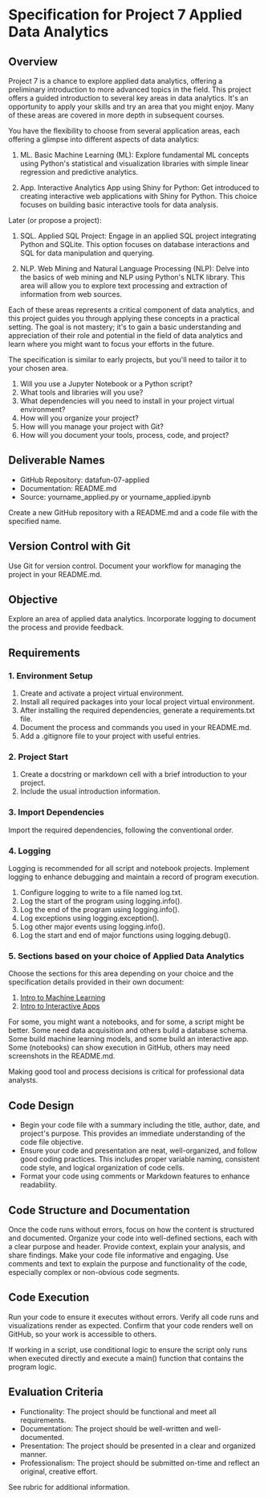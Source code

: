 # Specification for Project 7 Applied Data Analytics

## Overview

Project 7 is a chance to explore applied data analytics, offering a preliminary introduction to more advanced topics in the field.
This project offers a guided introduction to several key areas in data analytics. It's an opportunity to apply your skills and try an area that you might enjoy.  Many of these areas are covered in more depth in subsequent courses.

You have the flexibility to choose from several application areas, each offering a glimpse into different aspects of data analytics:

1. ML. Basic Machine Learning (ML): Explore fundamental ML concepts using Python's statistical and visualization libraries with simple linear regression and predictive analytics.

1. App. Interactive Analytics App using Shiny for Python: Get introduced to creating interactive web applications with Shiny for Python. This choice focuses on building basic interactive tools for data analysis.

Later (or propose a project):

1. SQL. Applied SQL Project: Engage in an applied SQL project integrating Python and SQLite. This option focuses on database interactions and SQL for data manipulation and querying.

1. NLP. Web Mining and Natural Language Processing (NLP): Delve into the basics of web mining and NLP using Python's NLTK library. This area will allow you to explore text processing and extraction of information from web sources.

Each of these areas represents a critical component of data analytics, and this project guides you through applying these concepts in a practical setting.
The goal is not mastery; it's to gain a basic understanding and appreciation of their role and potential in the field of data analytics and learn where you might want to focus your efforts in the future.

The specification is similar to early projects, but you'll need to tailor it to your chosen area.

1. Will you use a Jupyter Notebook or a Python script?
2. What tools and libraries will you use?
3. What dependencies will you need to install in your project virtual environment?
4. How will you organize your project?
5. How will you manage your project with Git?
6. How will you document your tools, process, code, and project?

## Deliverable Names

- GitHub Repository:  datafun-07-applied
- Documentation:      README.md
- Source:             yourname_applied.py or yourname_applied.ipynb

Create a new GitHub repository with a README.md and a code file with the specified name.

## Version Control with Git

Use Git for version control.
Document your workflow for managing the project in your README.md.

## Objective

Explore an area of applied data analytics.
Incorporate logging to document the process and provide feedback.

## Requirements

### 1. Environment Setup

1. Create and activate a project virtual environment.
1. Install all required packages into your local project virtual environment.
1. After installing the required dependencies, generate a requirements.txt file.
1. Document the process and commands you used in your README.md.
1. Add a .gitignore file to your project with useful entries.

### 2. Project Start

1. Create a docstring or markdown cell with a brief introduction to your project.
1. Include the usual introduction information.

### 3. Import Dependencies

Import the required dependencies, following the conventional order.

### 4. Logging

Logging is recommended for all script and notebook projects.
Implement logging to enhance debugging and maintain a record of program execution.

1. Configure logging to write to a file named log.txt.
1. Log the start of the program using logging.info().
1. Log the end of the program using logging.info().
1. Log exceptions using logging.exception().
1. Log other major events using logging.info().
1. Log the start and end of major functions using logging.debug().

### 5. Sections based on your choice of Applied Data Analytics

Choose the sections for this area depending on your choice
and the specification details provided in their own document:

1. [Intro to Machine Learning](ML.md)
1. [Intro to Interactive Apps](APP.md)

For some, you might want a notebooks, and for some, a script might be better.
Some need data acquisition and others build a database schema.
Some build machine learning models, and some build an interactive app.
Some (notebooks) can show execution in GitHub, others may need screenshots in the README.md.

Making good tool and process decisions is critical for professional data analysts.

## Code Design

- Begin your code file with a summary including the title, author, date, and project's purpose. This provides an immediate understanding of the code file objective.
- Ensure your code and presentation are neat, well-organized, and follow good coding practices. This includes proper variable naming, consistent code style, and logical organization of code cells.
- Format your code using comments or Markdown features to enhance readability.

## Code Structure and Documentation

Once the code runs without errors, focus on how the content is structured and documented.
Organize your code into well-defined sections, each with a clear purpose and header.
Provide context, explain your analysis, and share findings.
Make your code file informative and engaging.
Use comments and text to explain the purpose and functionality of the code, especially complex or non-obvious code segments.

## Code Execution

Run your code to ensure it executes without errors.
Verify all code runs and visualizations render as expected.
Confirm that your code renders well on GitHub, so your work is accessible to others.

If working in a script, use conditional logic to ensure the script only runs
when executed directly and execute a main() function that contains the program logic.

## Evaluation Criteria

- Functionality: The project should be functional and meet all requirements.
- Documentation: The project should be well-written and well-documented.
- Presentation: The project should be presented in a clear and organized manner.
- Professionalism: The project should be submitted on-time and reflect an original, creative effort.

See rubric for additional information.

